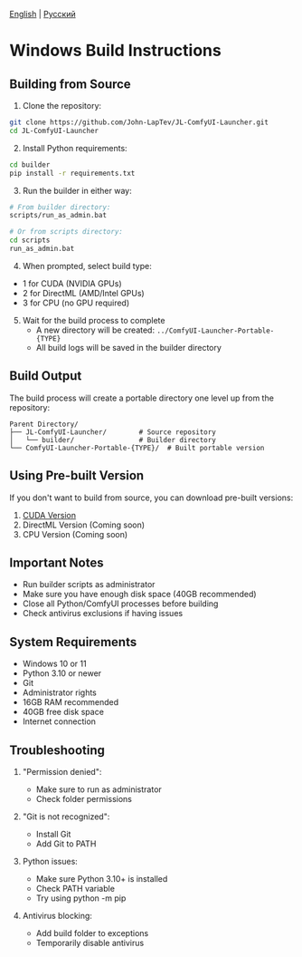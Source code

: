 [English](README_Windows.md) | [Русский](README_Windows.ru.md)

# Windows Build Instructions

## Building from Source

1. Clone the repository:
```bash
git clone https://github.com/John-LapTev/JL-ComfyUI-Launcher.git
cd JL-ComfyUI-Launcher
```

2. Install Python requirements:
```bash
cd builder
pip install -r requirements.txt
```

3. Run the builder in either way:
```bash
# From builder directory:
scripts/run_as_admin.bat

# Or from scripts directory:
cd scripts
run_as_admin.bat
```

4. When prompted, select build type:
- 1 for CUDA (NVIDIA GPUs)
- 2 for DirectML (AMD/Intel GPUs)
- 3 for CPU (no GPU required)

5. Wait for the build process to complete
   - A new directory will be created: `../ComfyUI-Launcher-Portable-{TYPE}`
   - All build logs will be saved in the builder directory

## Build Output

The build process will create a portable directory one level up from the repository:
```
Parent Directory/
├── JL-ComfyUI-Launcher/        # Source repository
│   └── builder/                # Builder directory
└── ComfyUI-Launcher-Portable-{TYPE}/  # Built portable version
```

## Using Pre-built Version

If you don't want to build from source, you can download pre-built versions:
1. [CUDA Version](https://jl-comfyui.hhos.net/JL-Portable/ComfyUI-Launcher-Portable-CUDA.7z)
2. DirectML Version (Coming soon)
3. CPU Version (Coming soon)

## Important Notes

- Run builder scripts as administrator
- Make sure you have enough disk space (40GB recommended)
- Close all Python/ComfyUI processes before building
- Check antivirus exclusions if having issues

## System Requirements

- Windows 10 or 11
- Python 3.10 or newer
- Git
- Administrator rights
- 16GB RAM recommended
- 40GB free disk space
- Internet connection

## Troubleshooting

1. "Permission denied":
   - Make sure to run as administrator
   - Check folder permissions

2. "Git is not recognized":
   - Install Git
   - Add Git to PATH

3. Python issues:
   - Make sure Python 3.10+ is installed
   - Check PATH variable
   - Try using python -m pip

4. Antivirus blocking:
   - Add build folder to exceptions
   - Temporarily disable antivirus
